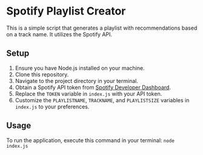 # Spotify Playlist Creator

This is a simple script that generates a playlist with recommendations based on a track name. It utilizes the Spotify API.

## Setup

1. Ensure you have Node.js installed on your machine.
2. Clone this repository.
3. Navigate to the project directory in your terminal.
4. Obtain a Spotify API token from [Spotify Developer Dashboard](https://developer.spotify.com/console/post-playlists/).
5. Replace the `TOKEN` variable in `index.js` with your API token.
6. Customize the `PLAYLISTNAME`, `TRACKNAME`, and `PLAYLISTSIZE` variables in `index.js` to your preferences.

## Usage

To run the application, execute this command in your terminal: `node index.js`
